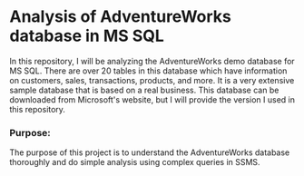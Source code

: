 # Analysis of AdventureWorks database in MS SQL

In this repository, I will be analyzing the AdventureWorks demo database for MS SQL. There are over 20 tables in this database which have information on customers, sales, transactions, products, and more. It is a very extensive sample database that is based on a real business. This database can be downloaded from Microsoft's website, but I will provide the version I used in this repository.

### Purpose:
The purpose of this project is to understand the AdventureWorks database thoroughly and do simple analysis using complex queries in SSMS.
